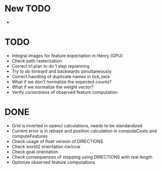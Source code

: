 New TODO
========

  * 










TODO
====

  * Integral images for feature expectation in Henry (GPU)
  * Check path rasterization
  * Correct irl.plan to do 1 step replanning
  * Try to do forward and backwards simultaneously
  * Correct handling of duplicate names in tick_tack
  * What if we don't normalize the expected counts?
  * What if we normalize the weight vector?
  * Verify correctness of observed feature computation

DONE
====
  * Grid is inverted in opencl calculations, needs to be standardized
  * Current error is in rebase and position calculation in computeCosts and computeFeatures
  * Check usage of float version of DIRECTIONS
  * Check world2 orientation cw/ccw
  * Check goal orientation
  * Check consequences of stopping using DIRECTIONS with real length
  * Optimize observed feature computations
